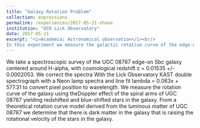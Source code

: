 ```yaml
---
title: "Galaxy Rotation Problem"
collection: expressions
permalink: /experiences/2017-05-21-shane
institution: "UCO Lick Observatory"
date: 2017-05-21
excerpt: "<i>Academia; Astronomical observation</i><br/>
In this experiment we measure the galactic rotation curve of the edge-on spiral galaxy UGC 08787. We derive a theoretical model of the rotation curve by calculating its mass from a measured luminosity curve in order to compare to the measured rotation curve of UGC 08787 to conclude if dark matter is present."
---
```


We take a spectroscopic survey of the UGC 08787 edge-on Sbc galaxy centered around H-alpha, with cosmological redshift z = 0.01535 +/- 0.0002053.  We correct the spectra With the Lick Observatory KAST double spectrograph with a Neon lamp spectra and line fit lambda = 0.063x + 577.31 to convert pixel position to wavelength.  We measure the rotation curve of the galaxy using theDoppler effect of the spiral arms of UGC 08787 yielding redshifted and blue-shifted stars in the galaxy. From a theoretical rotation curve model derived from the luminous matter of UGC 08787 we determine that there is dark matter in the galaxy that is raising the rotational velocity of the stars in the galaxy.
